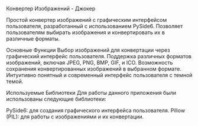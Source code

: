 
Конвертер Изображений - Джокер

Простой конвертер изображений с графическим интерфейсом пользователя, разработанный с использованием PySide6. Позволяет пользователям выбирать изображения и конвертировать их в различные форматы.

Основные Функции
Выбор изображений для конвертации через графический интерфейс пользователя.
Поддержка различных форматов изображений, включая JPEG, PNG, BMP, GIF, и ICO.
Возможность сохранения конвертированных изображений в выбранном формате.
Интуитивно понятный и современный интерфейс пользователя с темной темой.

Используемые Библиотеки
Для работы данного приложения были использованы следующие библиотеки:

PySide6: для создания графического интерфейса пользователя.
Pillow (PIL): для работы с изображениями и их конвертации.
